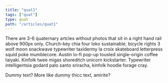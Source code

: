 ```yaml
---
title: "quat1"
tags: ["quat"]
type: quat
path: "/articles/quat1"
---
```

There are 3-6 quaternary artcles without photos that sit in a right hand rail above 900px only. Church-key chia four loko sustainable, bicycle rights 3 wolf moon snackwave typewriter taxidermy la croix skateboard letterpress squid poke mumblecore. Austin lo-fi pop-up tousled single-origin coffee taiyaki. Kinfolk twee migas shoreditch unicorn kickstarter. Typewriter intelligentsia godard palo santo sriracha, kinfolk hoodie forage cray.

Dummy text? More like dummy thicc text, amirite?